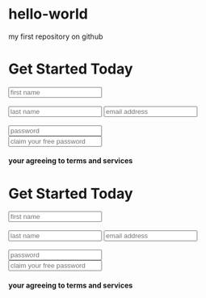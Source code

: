 # hello-world
my first repository on github
<!DOCTYPE html>
<html>
<head></head>
<style>
.h1{
     background-color: #637a91;
     min-height: 50px;   
     border: 1px solid transparent; 
}
.h4{
	backgroud-color: #5fcf80;

</style>
<body>
<h1>Get Started Today</h1>
<form>
<input type="text" placeholder="first name"><br><br>
<input type="text" placeholder="last name">
<input type="text" placeholder="email address"><br><br>
<input type="text" placeholder="password"><br>
<input type="text" placeholder="claim your free password"><br>
<h4>your agreeing to terms and services</h4>
</body>
</html>
<!DOCTYPE html>
<html>
<head></head>
<style>
.h1{
     background-color: #637a91;
     min-height: 50px;   
     border: 1px solid transparent; 
}
.h4{
	backgroud-color: #5fcf80;

</style>
<body>
<h1>Get Started Today</h1>
<form>
<input type="text" placeholder="first name"><br><br>
<input type="text" placeholder="last name">
<input type="text" placeholder="email address"><br><br>
<input type="text" placeholder="password"><br>
<input type="text" placeholder="claim your free password"><br>
<h4>your agreeing to terms and services</h4>
</body>
</html>
